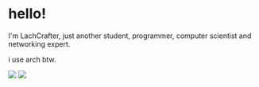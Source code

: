 # hello!

I'm LachCrafter, just another student, programmer, computer scientist and networking expert.

i use arch btw.

![](https://hit.yhype.me/github/profile?user_id=100131971)
![](https://komarev.com/ghpvc/?username=LachCrafter)
